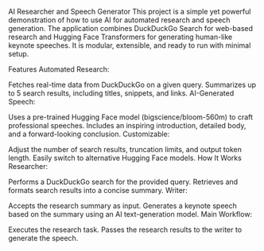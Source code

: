 AI Researcher and Speech Generator
This project is a simple yet powerful demonstration of how to use AI for automated research and speech generation. The application combines DuckDuckGo Search for web-based research and Hugging Face Transformers for generating human-like keynote speeches. It is modular, extensible, and ready to run with minimal setup.

Features
Automated Research:

Fetches real-time data from DuckDuckGo on a given query.
Summarizes up to 5 search results, including titles, snippets, and links.
AI-Generated Speech:

Uses a pre-trained Hugging Face model (bigscience/bloom-560m) to craft professional speeches.
Includes an inspiring introduction, detailed body, and a forward-looking conclusion.
Customizable:

Adjust the number of search results, truncation limits, and output token length.
Easily switch to alternative Hugging Face models.
How It Works
Researcher:

Performs a DuckDuckGo search for the provided query.
Retrieves and formats search results into a concise summary.
Writer:

Accepts the research summary as input.
Generates a keynote speech based on the summary using an AI text-generation model.
Main Workflow:

Executes the research task.
Passes the research results to the writer to generate the speech.

